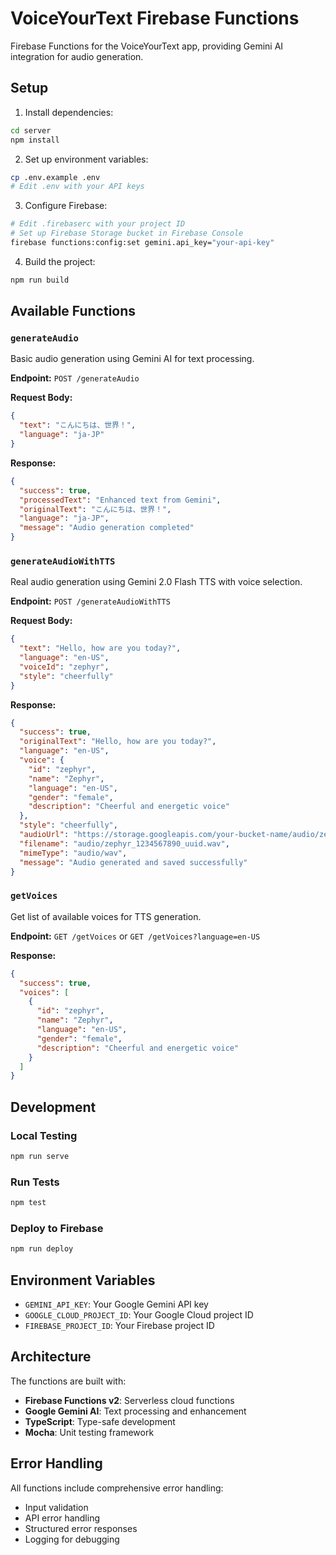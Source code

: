# VoiceYourText Firebase Functions

Firebase Functions for the VoiceYourText app, providing Gemini AI integration for audio generation.

## Setup

1. Install dependencies:
```bash
cd server
npm install
```

2. Set up environment variables:
```bash
cp .env.example .env
# Edit .env with your API keys
```

3. Configure Firebase:
```bash
# Edit .firebaserc with your project ID
# Set up Firebase Storage bucket in Firebase Console
firebase functions:config:set gemini.api_key="your-api-key"
```

4. Build the project:
```bash
npm run build
```

## Available Functions

### `generateAudio`
Basic audio generation using Gemini AI for text processing.

**Endpoint:** `POST /generateAudio`

**Request Body:**
```json
{
  "text": "こんにちは、世界！",
  "language": "ja-JP"
}
```

**Response:**
```json
{
  "success": true,
  "processedText": "Enhanced text from Gemini",
  "originalText": "こんにちは、世界！",
  "language": "ja-JP",
  "message": "Audio generation completed"
}
```

### `generateAudioWithTTS`
Real audio generation using Gemini 2.0 Flash TTS with voice selection.

**Endpoint:** `POST /generateAudioWithTTS`

**Request Body:**
```json
{
  "text": "Hello, how are you today?",
  "language": "en-US",
  "voiceId": "zephyr",
  "style": "cheerfully"
}
```

**Response:**
```json
{
  "success": true,
  "originalText": "Hello, how are you today?",
  "language": "en-US",
  "voice": {
    "id": "zephyr",
    "name": "Zephyr",
    "language": "en-US",
    "gender": "female",
    "description": "Cheerful and energetic voice"
  },
  "style": "cheerfully",
  "audioUrl": "https://storage.googleapis.com/your-bucket-name/audio/zephyr_1234567890_uuid.wav",
  "filename": "audio/zephyr_1234567890_uuid.wav",
  "mimeType": "audio/wav",
  "message": "Audio generated and saved successfully"
}
```

### `getVoices`
Get list of available voices for TTS generation.

**Endpoint:** `GET /getVoices` or `GET /getVoices?language=en-US`

**Response:**
```json
{
  "success": true,
  "voices": [
    {
      "id": "zephyr",
      "name": "Zephyr",
      "language": "en-US", 
      "gender": "female",
      "description": "Cheerful and energetic voice"
    }
  ]
}
```

## Development

### Local Testing
```bash
npm run serve
```

### Run Tests
```bash
npm test
```

### Deploy to Firebase
```bash
npm run deploy
```

## Environment Variables

- `GEMINI_API_KEY`: Your Google Gemini API key
- `GOOGLE_CLOUD_PROJECT_ID`: Your Google Cloud project ID
- `FIREBASE_PROJECT_ID`: Your Firebase project ID

## Architecture

The functions are built with:
- **Firebase Functions v2**: Serverless cloud functions
- **Google Gemini AI**: Text processing and enhancement
- **TypeScript**: Type-safe development
- **Mocha**: Unit testing framework

## Error Handling

All functions include comprehensive error handling:
- Input validation
- API error handling
- Structured error responses
- Logging for debugging